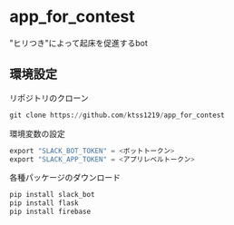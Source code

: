 # app_for_contest
"ヒリつき"によって起床を促進するbot

## 環境設定
リポジトリのクローン
```python
git clone https://github.com/ktss1219/app_for_contest
```
環境変数の設定

```python
export "SLACK_BOT_TOKEN" = <ボットトークン>
export "SLACK_APP_TOKEN" = <アプリレベルトークン>
```

各種パッケージのダウンロード

```python
pip install slack_bot
pip install flask
pip install firebase
```

